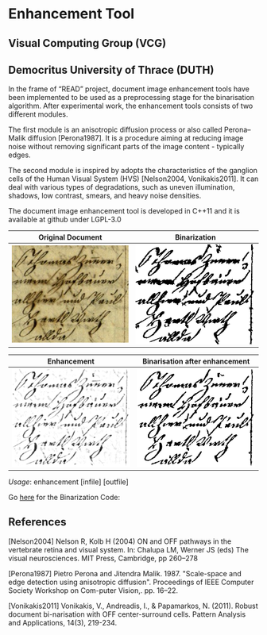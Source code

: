 # Enhancement Tool

## Visual Computing Group (VCG) 
## Democritus University of Thrace (DUTH)


In the frame of “READ” project, document image enhancement tools have been implemented to be used as a preprocessing stage for the binarisation algorithm. After experimental work, the enhancement tools consists of two different modules. 

The first module is an anisotropic diffusion process or also called Perona–Malik diffusion [Perona1987].  It is a procedure aiming at reducing image noise without removing significant parts of the image content - typically edges.

The second module is inspired by adopts the characteristics of the ganglion cells of the Human Visual System (HVS) [Nelson2004, Vonikakis2011]. It can deal with various types of degradations, such as uneven illumination, shadows, low contrast, smears, and heavy noise densities. 

The document image enhancement tool is developed in C++11 and it is available at github under LGPL-3.0


Original Document | Binarization
-------------------------------|--------------------------
![Original Document](doc1.jpg) | ![Binarization](doc2.png)

Enhancement | Binarisation after enhancement
-------------------------------|--------------------------
![Enhancement](doc3.png) | ![Binarization after enhancement](doc4.png)

*Usage*: enhancement [infile] [outfile]

Go [here](https://github.com/Transkribus/VCG-DUTH-ImageBinarizationTool) for the Binarization Code:  

## References

[Nelson2004] Nelson R, Kolb H (2004) ON and OFF pathways in the vertebrate retina and visual system. In: Chalupa LM, Werner JS (eds) The visual neurosciences. MIT Press, Cambridge, pp 260–278

[Perona1987] Pietro Perona and Jitendra Malik. 1987. "Scale-space and edge detection using anisotropic diffusion". Proceedings of IEEE Computer Society Workshop on Com-puter Vision,. pp. 16–22.

[Vonikakis2011] Vonikakis, V., Andreadis, I., & Papamarkos, N. (2011). Robust document bi-narisation with OFF center-surround cells. Pattern Analysis and Applications, 14(3), 219-234.


